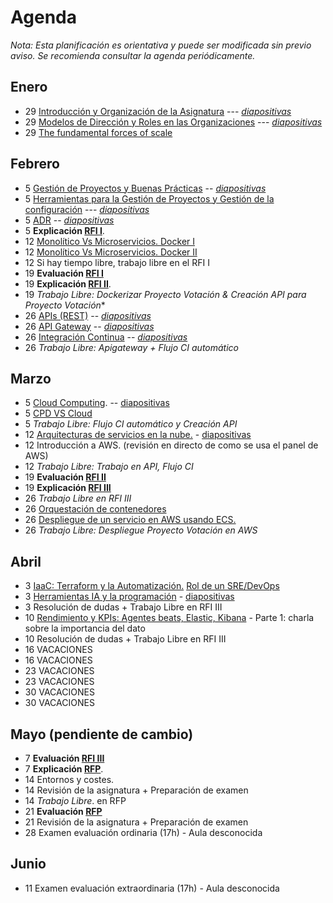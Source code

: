 # Agenda

*Nota: Esta planificación es orientativa y puede ser modificada sin previo aviso. Se recomienda consultar la agenda periódicamente.*

## Enero

* 29 [Introducción y Organización de la Asignatura](Introduccion.md) --- [*diapositivas*](pdf/Introduccion.pdf)
* 29 [Modelos de Dirección y Roles en las Organizaciones](teoria/Organizaciones.md) --- [*diapositivas*](pdf/Organizaciones.pdf)
* 29 [The fundamental forces of scale](https://longform.asmartbear.com/scale/)

## Febrero

* 5 [Gestión de Proyectos y Buenas Prácticas](teoria/gestion.md) -- [*diapositivas*](pdf/gestion.pdf)
* 5 [Herramientas para la Gestión de Proyectos y Gestión de la configuración](teoria/Herramientas-Gestion-Proyectos.md) --- [*diapositivas*](pdf/Herramientas-Gestion-Proyectos.pdf)
* 5 [ADR](ADR/Architecture-Decision-Record.md) -- [*diapositivas*](pdf/Architecture-Decision-Record.pdf)
* 5 __Explicación [RFI I](RFI/RFI-I.md)__.
* 12 [Monolítico Vs Microservicios. Docker I](teoria/Docker.md)
* 12 [Monolítico Vs Microservicios. Docker II](teoria/Docker.md)
* 12 Si hay tiempo libre, trabajo libre en el RFI I
* 19 __Evaluación [RFI I](RFI/RFI-I.md)__
* 19 __Explicación [RFI II](RFI/RFI-II.md)__.
* 19 *Trabajo Libre: Dockerizar Proyecto Votación & Creación API para Proyecto Votación**
* 26 [APIs (REST)](teoria/APIs.md) -- [*diapositivas*](pdf/APIs.pdf)
* 26 [API Gateway](teoria/API-Gateway.md) -- [*diapositivas*](pdf/API-Gateway.pdf)
* 26 [Integración Continua](teoria/Mejora-Continua.md) -- [*diapositivas*](pdf/Mejora-Continua.pdf)
* 26 *Trabajo Libre: Apigateway + Flujo CI automático*

## Marzo

* 5 [Cloud Computing](teoria/Cloud.md). -- [diapositivas](pdf/Cloud.pdf)
* 5 [CPD VS Cloud](pdf/Cloud%20Computing.pptx.pdf)
* 5 *Trabajo Libre: Flujo CI automático y Creación API*
* 12 [Arquitecturas de servicios en la nube.](teoria/Arquitecturas-nube.md) - [diapositivas](pdf/Arquitecturas-nube.pdf)
* 12 Introducción a AWS. (revisión en directo de como se usa el panel de AWS)
* 12 *Trabajo Libre: Trabajo en API, Flujo CI*
* 19 __Evaluación [RFI II](RFI/RFI-II.md)__
* 19 __Explicación [RFI III](RFI/RFI-III.md)__
* 26 *Trabajo Libre en RFI III*
* 26 [Orquestación de contenedores](pdf/Orquestación%20de%20Contenedores.pdf)
* 26 [Despliegue de un servicio en AWS usando ECS.](pdf/ECS.pdf)
* 26 *Trabajo Libre: Despliegue Proyecto Votación en AWS*

## Abril

* 3 [IaaC: Terraform y la Automatización.](terraform.md) [Rol de un SRE/DevOps](sre.md)
* 3 [Herramientas IA y la programación](teoria/Herramientas-IA.md) - [diapositivas](pdf/Herramientas-IA.pdf)
* 3 Resolución de dudas + Trabajo Libre en RFI III
* 10 [Rendimiento y KPIs: Agentes beats, Elastic, Kibana](teoria/metricas.md) - Parte 1: charla sobre la importancia del dato
* 10 Resolución de dudas + Trabajo Libre en RFI III
* 16 VACACIONES
* 16 VACACIONES
* 23 VACACIONES
* 23 VACACIONES
* 30 VACACIONES
* 30 VACACIONES

## Mayo (pendiente de cambio)

* 7 __Evaluación [RFI III](RFI/RFI-III.md)__
* 7 __Explicación [RFP](RFP/RFP.md)__.
* 14 Entornos y costes.
* 14 Revisión de la asignatura + Preparación de examen
* 14 *Trabajo Libre*. en RFP
* 21 __Evaluación [RFP](RFP/RFP.md)__
* 21 Revisión de la asignatura + Preparación de examen
* 28 Examen evaluación ordinaria (17h) - Aula desconocida

## Junio

* 11 Examen evaluación extraordinaria (17h) - Aula desconocida
